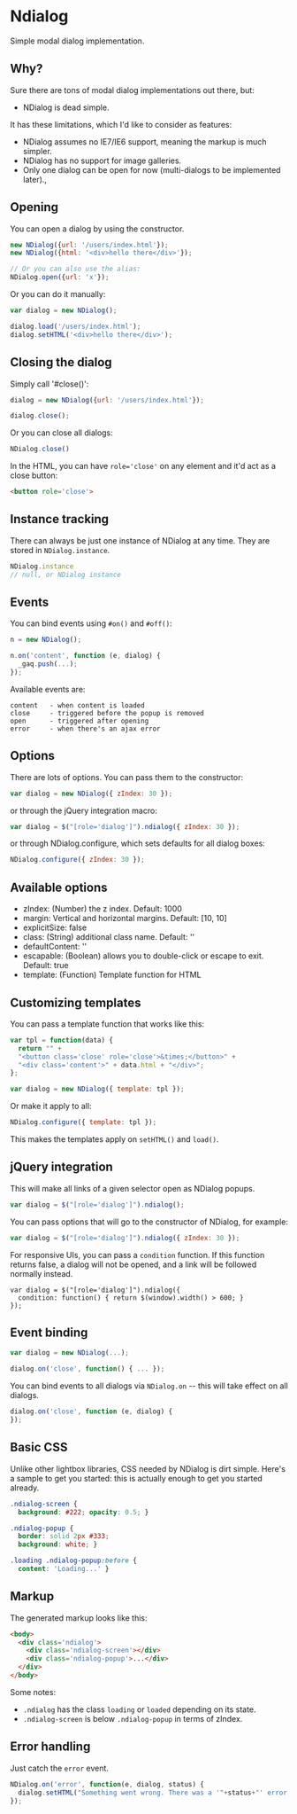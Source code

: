 # Ndialog

Simple modal dialog implementation.

Why?
----

Sure there are tons of modal dialog implementations out there, but:

 * NDialog is dead simple.

It has these limitations, which I'd like to consider as features:

 * NDialog assumes no IE7/IE6 support, meaning the markup is much simpler.
 * NDialog has no support for image galleries.
 * Only one dialog can be open for now (multi-dialogs to be implemented later).,

Opening
-------

You can open a dialog by using the constructor.

``` javascript
new NDialog({url: '/users/index.html'});
new NDialog({html: '<div>hello there</div>'});

// Or you can also use the alias:
NDialog.open({url: 'x'});
```

Or you can do it manually:

``` javascript
var dialog = new NDialog();

dialog.load('/users/index.html');
dialog.setHTML('<div>hello there</div>');
```

Closing the dialog
------------------

Simply call '#close()':

``` javascript
dialog = new NDialog({url: '/users/index.html'});

dialog.close();
```

Or you can close all dialogs:

``` javascript
NDialog.close()
```

In the HTML, you can have `role='close'` on any element and it'd act as a
close button:

``` html
<button role='close'>
```

Instance tracking
-----------------

There can always be just one instance of NDialog at any time. They are stored
in `NDialog.instance`.

``` javascript
NDialog.instance
// null, or NDialog instance
```

Events
------

You can bind events using `#on()` and `#off()`:

``` javascript
n = new NDialog();

n.on('content', function (e, dialog) {
  _gaq.push(...);
});
```

Available events are:

    content   - when content is loaded
    close     - triggered before the popup is removed
    open      - triggered after opening
    error     - when there's an ajax error

Options
-------

There are lots of options. You can pass them to the constructor:

``` javascript
var dialog = new NDialog({ zIndex: 30 });
```

or through the jQuery integration macro:

``` javascript
var dialog = $("[role='dialog']").ndialog({ zIndex: 30 });
```

or through NDialog.configure, which sets defaults for all dialog boxes:

``` javascript
NDialog.configure({ zIndex: 30 });
```

Available options
-----------------

 - zIndex: (Number) the z index. Default: 1000
 - margin: Vertical and horizontal margins. Default: [10, 10]
 - explicitSize: false
 - class: (String) additional class name. Default: ''
 - defaultContent: ''
 - escapable: (Boolean) allows you to double-click or escape to exit. Default: true
 - template: (Function) Template function for HTML

Customizing templates
---------------------

You can pass a template function that works like this:

``` javascript
var tpl = function(data) {
  return "" +
  "<button class='close' role='close'>&times;</button>" +
  "<div class='content'>" + data.html + "</div>";
};

var dialog = new NDialog({ template: tpl });
```

Or make it apply to all:

``` javascript
NDialog.configure({ template: tpl });
```

This makes the templates apply on `setHTML()` and `load()`.

jQuery integration
------------------

This will make all links of a given selector open as NDialog popups.

``` javascript
var dialog = $("[role='dialog']").ndialog();
```

You can pass options that will go to the constructor of NDialog, for example:

``` javascript
var dialog = $("[role='dialog']").ndialog({ zIndex: 30 });
```

For responsive UIs, you can pass a `condition` function. If this function
returns false, a dialog will not be opened, and a link will be followed
normally instead.

    var dialog = $("[role='dialog']").ndialog({
      condition: function() { return $(window).width() > 600; }
    });

Event binding
-------------

``` javascript
var dialog = new NDialog(...);

dialog.on('close', function() { ... });
```

You can bind events to all dialogs via `NDialog.on` -- this will take effect
on all dialogs.

``` javascript
dialog.on('close', function (e, dialog) {
});
```

Basic CSS
---------

Unlike other lightbox libraries, CSS needed by NDialog is dirt simple. Here's
a sample to get you started: this is actually enough to get you started already.

``` css
.ndialog-screen {
  background: #222; opacity: 0.5; }

.ndialog-popup {
  border: solid 2px #333;
  background: white; }

.loading .ndialog-popup:before {
  content: 'Loading...' }
```

Markup
------

The generated markup looks like this:

``` html
<body>
  <div class='ndialog'>
    <div class='ndialog-screen'></div>
    <div class='ndialog-popup'>...</div>
  </div>
</body>
```

Some notes:

  - `.ndialog` has the class `loading` or `loaded` depending on its state.
  - `.ndialog-screen` is below `.ndialog-popup` in terms of zIndex.

Error handling
--------------

Just catch the `error` event.

``` javascript
NDialog.on('error', function(e, dialog, status) {
  dialog.setHTML("Something went wrong. There was a '"+status+"' error.");
});
```
